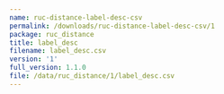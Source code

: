 ```yaml
---
name: ruc-distance-label-desc-csv
permalink: /downloads/ruc-distance-label-desc-csv/1
package: ruc_distance
title: label_desc
filename: label_desc.csv
version: '1'
full_version: 1.1.0
file: /data/ruc_distance/1/label_desc.csv
---
```

